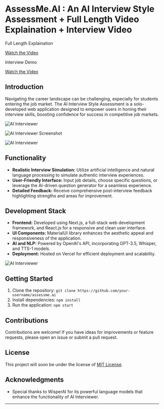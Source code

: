 # AssessMe.AI : An AI Interview Style Assessment + Full Length Video Explaination + Interview Video


Full Length Explaination 

[Watch the Video](https://github.com/sumionochi/AssessMe.AI/assets/89721628/97d46930-5fca-4852-b575-ac74705299a5)

Interview Demo

[Watch the Video](https://github.com/sumionochi/AssessMe.AI/assets/89721628/0a7cc9f1-6688-434d-bc6a-6a2698c6d271)

## Introduction

Navigating the career landscape can be challenging, especially for students entering the job market. The AI Interview Style Assessment is a solo-developed web application designed to empower users in honing their interview skills, boosting confidence for success in competitive job markets.

![AI Interviewer](https://devfolio.co/_next/image?url=https%3A%2F%2Fassets.devfolio.co%2Fhackathons%2Fedb2de3dddac4e138dbccad4dbe629dc%2Fprojects%2F4b744588f1464865996fb985cb219480%2Face16031-44ca-446c-8135-c68a44e50771.png&w=1440&q=75)

![AI Interviewer Screenshot](https://assets.devfolio.co/hackathons/edb2de3dddac4e138dbccad4dbe629dc/projects/4b744588f1464865996fb985cb219480/3884d770-c020-4ddb-b57f-757778a9488e.png)

![AI Interviewer](https://assets.devfolio.co/hackathons/edb2de3dddac4e138dbccad4dbe629dc/projects/4b744588f1464865996fb985cb219480/04734942-6b47-41d0-a77b-6d3766c6b054.png)

## Functionality

- **Realistic Interview Simulation:** Utilize artificial intelligence and natural language processing to simulate authentic interview experiences.
- **User-Friendly Interface:** Input job details, choose specific questions, or leverage the AI-driven question generator for a seamless experience.
- **Detailed Feedback:** Receive comprehensive post-interview feedback highlighting strengths and areas for improvement.

## Development Stack

- **Frontend:** Developed using Next.js, a full-stack web development framework, and React.js for a responsive and clean user interface.
- **UI Components:** MaterialUI library enhances the aesthetic appeal and responsiveness of the application.
- **AI and NLP:** Powered by OpenAI's API, incorporating GPT-3.5, Whisper, and TTS-1 models.
- **Deployment:** Hosted on Vercel for efficient deployment and scalability.

![AI Interviewer](https://assets.devfolio.co/hackathons/edb2de3dddac4e138dbccad4dbe629dc/projects/4b744588f1464865996fb985cb219480/942c6102-b5c8-4be9-9b2f-877ca0b5d0b0.png)

## Getting Started

1. Clone the repository: `git clone https://github.com/your-username/assessme.ai`
2. Install dependencies: `npm install`
3. Run the application: `npm start`

## Contributions

Contributions are welcome! If you have ideas for improvements or feature requests, please open an issue or submit a pull request.

## License

This project will soon be under the license of [MIT License](LICENSE).

## Acknowledgments

- Special thanks to WisperAI for its powerful language models that enhance the functionality of AI Interviewer.

---

